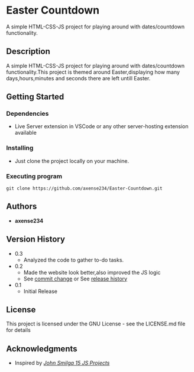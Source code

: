 # **Easter Countdown**

A simple HTML-CSS-JS project for playing around with dates/countdown functionality.

## **Description**

A simple HTML-CSS-JS project for playing around with dates/countdown functionality.This project is themed around Easter,displaying how many days,hours,minutes and seconds there are left untill Easter.

## **Getting Started**

### Dependencies

- Live Server extension in VSCode or any other server-hosting extension available

### Installing

- Just clone the project locally on your machine.

### Executing program

```
git clone https://github.com/axense234/Easter-Countdown.git
```

## **Authors**

- **axense234**

## **Version History**

- 0.3
  - Analyzed the code to gather to-do tasks.
- 0.2
  - Made the website look better,also improved the JS logic
  - See [commit change](https://github.com/axense234/Easter-Countdown/commits/master) or See [release history](https://github.com/axense234/Easter-Countdown/releases)
- 0.1
  - Initial Release

## **License**

This project is licensed under the GNU License - see the LICENSE.md file for details

## **Acknowledgments**

- Inspired by [_John Smilga 15 JS Projects_](https://www.youtube.com/watch?v=3PHXvlpOkf4&t=19s)
